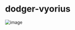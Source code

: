# dodger-vyorius
 
![image](https://github.com/user-attachments/assets/67032395-128b-407e-a70b-2083e32f00d3)
